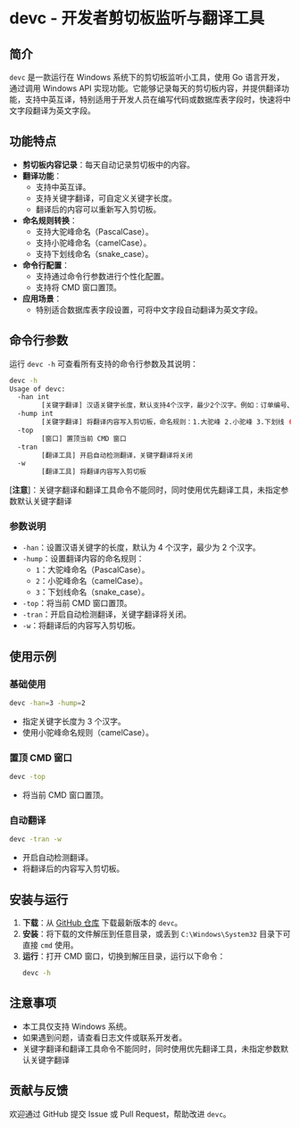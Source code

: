# devc - 开发者剪切板监听与翻译工具

## 简介

`devc` 是一款运行在 Windows 系统下的剪切板监听小工具，使用 Go 语言开发，通过调用 Windows API
实现功能。它能够记录每天的剪切板内容，并提供翻译功能，支持中英互译，特别适用于开发人员在编写代码或数据库表字段时，快速将中文字段翻译为英文字段。

## 功能特点

- **剪切板内容记录**：每天自动记录剪切板中的内容。
- **翻译功能**：
    - 支持中英互译。
    - 支持关键字翻译，可自定义关键字长度。
    - 翻译后的内容可以重新写入剪切板。
- **命名规则转换**：
    - 支持大驼峰命名（PascalCase）。
    - 支持小驼峰命名（camelCase）。
    - 支持下划线命名（snake_case）。
- **命令行配置**：
    - 支持通过命令行参数进行个性化配置。
    - 支持将 CMD 窗口置顶。
- **应用场景**：
    - 特别适合数据库表字段设置，可将中文字段自动翻译为英文字段。

## 命令行参数

运行 `devc -h` 可查看所有支持的命令行参数及其说明：

```bash
devc -h
Usage of devc:
  -han int
        [关键字翻译] 汉语关键字长度，默认支持4个汉字，最少2个汉字。例如：订单编号、订单状态、创建时间 (default 4)
  -hump int
        [关键字翻译] 将翻译内容写入剪切板，命名规则：1.大驼峰 2.小驼峰 3.下划线 (default 1)
  -top
        [窗口] 置顶当前 CMD 窗口
  -tran
        [翻译工具] 开启自动检测翻译，关键字翻译将关闭
  -w
        [翻译工具] 将翻译内容写入剪切板
```

[**注意**]：关键字翻译和翻译工具命令不能同时，同时使用优先翻译工具，未指定参数默认关键字翻译

### 参数说明

- `-han`：设置汉语关键字的长度，默认为 4 个汉字，最少为 2 个汉字。
- `-hump`：设置翻译内容的命名规则：
    - `1`：大驼峰命名（PascalCase）。
    - `2`：小驼峰命名（camelCase）。
    - `3`：下划线命名（snake_case）。
- `-top`：将当前 CMD 窗口置顶。
- `-tran`：开启自动检测翻译，关键字翻译将关闭。
- `-w`：将翻译后的内容写入剪切板。

## 使用示例

### 基础使用

```bash
devc -han=3 -hump=2
```

- 指定关键字长度为 3 个汉字。
- 使用小驼峰命名规则（camelCase）。

### 置顶 CMD 窗口

```bash
devc -top
```

- 将当前 CMD 窗口置顶。

### 自动翻译

```bash
devc -tran -w
```

- 开启自动检测翻译。
- 将翻译后的内容写入剪切板。

## 安装与运行

1. **下载**：从 [GitHub 仓库](https://github.com/systemmin/devc) 下载最新版本的 `devc`。
2. **安装**：将下载的文件解压到任意目录，或丢到 `C:\Windows\System32` 目录下可直接 `cmd` 使用。
3. **运行**：打开 CMD 窗口，切换到解压目录，运行以下命令：
   ```bash
   devc -h
   ```

## 注意事项

- 本工具仅支持 Windows 系统。
- 如果遇到问题，请查看日志文件或联系开发者。
- 关键字翻译和翻译工具命令不能同时，同时使用优先翻译工具，未指定参数默认关键字翻译

## 贡献与反馈

欢迎通过 GitHub 提交 Issue 或 Pull Request，帮助改进 `devc`。

